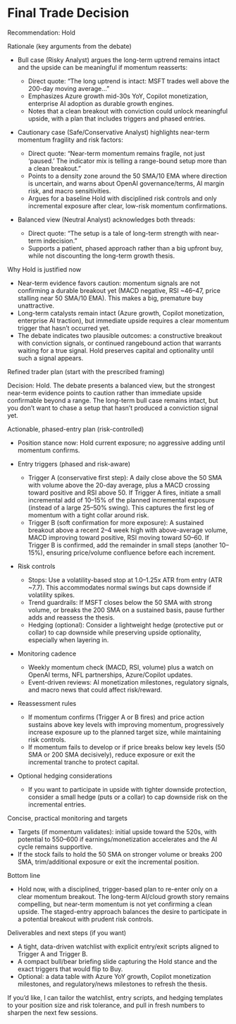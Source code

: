 # Final Trade Decision

Recommendation: Hold

Rationale (key arguments from the debate)

- Bull case (Risky Analyst) argues the long-term uptrend remains intact and the upside can be meaningful if momentum reasserts:
  - Direct quote: “The long uptrend is intact: MSFT trades well above the 200-day moving average…”
  - Emphasizes Azure growth mid-30s YoY, Copilot monetization, enterprise AI adoption as durable growth engines.
  - Notes that a clean breakout with conviction could unlock meaningful upside, with a plan that includes triggers and phased entries.

- Cautionary case (Safe/Conservative Analyst) highlights near-term momentum fragility and risk factors:
  - Direct quote: “Near-term momentum remains fragile, not just ‘paused.’ The indicator mix is telling a range-bound setup more than a clean breakout.”
  - Points to a density zone around the 50 SMA/10 EMA where direction is uncertain, and warns about OpenAI governance/terms, AI margin risk, and macro sensitivities.
  - Argues for a baseline Hold with disciplined risk controls and only incremental exposure after clear, low-risk momentum confirmations.

- Balanced view (Neutral Analyst) acknowledges both threads:
  - Direct quote: “The setup is a tale of long-term strength with near-term indecision.”
  - Supports a patient, phased approach rather than a big upfront buy, while not discounting the long-term growth thesis.

Why Hold is justified now
- Near-term evidence favors caution: momentum signals are not confirming a durable breakout yet (MACD negative, RSI ~46–47, price stalling near 50 SMA/10 EMA). This makes a big, premature buy unattractive.
- Long-term catalysts remain intact (Azure growth, Copilot monetization, enterprise AI traction), but immediate upside requires a clear momentum trigger that hasn’t occurred yet.
- The debate indicates two plausible outcomes: a constructive breakout with conviction signals, or continued rangebound action that warrants waiting for a true signal. Hold preserves capital and optionality until such a signal appears.

Refined trader plan (start with the prescribed framing)

Decision: Hold. The debate presents a balanced view, but the strongest near-term evidence points to caution rather than immediate upside confirmable beyond a range. The long-term bull case remains intact, but you don’t want to chase a setup that hasn’t produced a conviction signal yet.

Actionable, phased-entry plan (risk-controlled)

- Position stance now: Hold current exposure; no aggressive adding until momentum confirms.

- Entry triggers (phased and risk-aware)
  - Trigger A (conservative first step): A daily close above the 50 SMA with volume above the 20-day average, plus a MACD crossing toward positive and RSI above 50. If Trigger A fires, initiate a small incremental add of 10–15% of the planned incremental exposure (instead of a large 25–50% swing). This captures the first leg of momentum with a tight collar around risk.
  - Trigger B (soft confirmation for more exposure): A sustained breakout above a recent 2–4 week high with above-average volume, MACD improving toward positive, RSI moving toward 50–60. If Trigger B is confirmed, add the remainder in small steps (another 10–15%), ensuring price/volume confluence before each increment.

- Risk controls
  - Stops: Use a volatility-based stop at 1.0–1.25x ATR from entry (ATR ~7.7). This accommodates normal swings but caps downside if volatility spikes.
  - Trend guardrails: If MSFT closes below the 50 SMA with strong volume, or breaks the 200 SMA on a sustained basis, pause further adds and reassess the thesis.
  - Hedging (optional): Consider a lightweight hedge (protective put or collar) to cap downside while preserving upside optionality, especially when layering in.

- Monitoring cadence
  - Weekly momentum check (MACD, RSI, volume) plus a watch on OpenAI terms, NFL partnerships, Azure/Copilot updates.
  - Event-driven reviews: AI monetization milestones, regulatory signals, and macro news that could affect risk/reward.

- Reassessment rules
  - If momentum confirms (Trigger A or B fires) and price action sustains above key levels with improving momentum, progressively increase exposure up to the planned target size, while maintaining risk controls.
  - If momentum fails to develop or if price breaks below key levels (50 SMA or 200 SMA decisively), reduce exposure or exit the incremental tranche to protect capital.

- Optional hedging considerations
  - If you want to participate in upside with tighter downside protection, consider a small hedge (puts or a collar) to cap downside risk on the incremental entries.

Concise, practical monitoring and targets
- Targets (if momentum validates): initial upside toward the 520s, with potential to 550–600 if earnings/monetization accelerates and the AI cycle remains supportive.
- If the stock fails to hold the 50 SMA on stronger volume or breaks 200 SMA, trim/additional exposure or exit the incremental position.

Bottom line
- Hold now, with a disciplined, trigger-based plan to re-enter only on a clear momentum breakout. The long-term AI/cloud growth story remains compelling, but near-term momentum is not yet confirming a clean upside. The staged-entry approach balances the desire to participate in a potential breakout with prudent risk controls.

Deliverables and next steps (if you want)
- A tight, data-driven watchlist with explicit entry/exit scripts aligned to Trigger A and Trigger B.
- A compact bull/bear briefing slide capturing the Hold stance and the exact triggers that would flip to Buy.
- Optional: a data table with Azure YoY growth, Copilot monetization milestones, and regulatory/news milestones to refresh the thesis.

If you’d like, I can tailor the watchlist, entry scripts, and hedging templates to your position size and risk tolerance, and pull in fresh numbers to sharpen the next few sessions.
